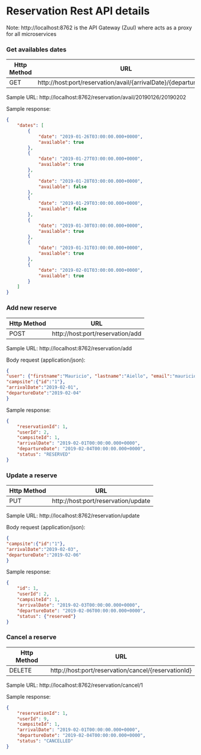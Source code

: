 
# Reservation Rest API details
Note: http://localhost:8762 is the API Gateway (Zuul) where acts as a proxy for all microservices

### Get availables dates

| Http Method | URL |
| ------ | ------ |
| GET | http://host:port/reservation/avail/{arrivalDate}/{departureDate} |

Sample URL: http://localhost:8762/reservation/avail/20190126/20190202

Sample response:
```Json
{
    "dates": [
        {
            "date": "2019-01-26T03:00:00.000+0000",
            "available": true
        },
        {
            "date": "2019-01-27T03:00:00.000+0000",
            "available": true
        },
        {
            "date": "2019-01-28T03:00:00.000+0000",
            "available": false
        },
        {
            "date": "2019-01-29T03:00:00.000+0000",
            "available": false
        },
        {
            "date": "2019-01-30T03:00:00.000+0000",
            "available": true
        },
        {
            "date": "2019-01-31T03:00:00.000+0000",
            "available": true
        },
        {
            "date": "2019-02-01T03:00:00.000+0000",
            "available": true
        }
    ]
}
```

### Add new reserve
| Http Method | URL |
| ------ | ------ |
| POST | http://host:port/reservation/add |

Sample URL: http://localhost:8762/reservation/add

Body request (application/json):
```Json
{
"user": {"firstname":"Mauricio", "lastname":"Aiello", "email":"mauricio.aiello@gmail.com"},
"campsite":{"id":"1"},
"arrivalDate":"2019-02-01",
"departureDate":"2019-02-04"
}
```
Sample response:
```Json
{
    "reservationId": 1,
    "userId": 2,
    "campsiteId": 1,
    "arrivalDate": "2019-02-01T00:00:00.000+0000",
    "departureDate": "2019-02-04T00:00:00.000+0000",
    "status": "RESERVED"
}
```

### Update a reserve
| Http Method | URL |
| ------ | ------ |
| PUT | http://host:port/reservation/update |

Sample URL: http://localhost:8762/reservation/update

Body request (application/json):
```Json
{
"campsite":{"id":"1"},
"arrivalDate":"2019-02-03",
"departureDate":"2019-02-06"
}
```
Sample response:
```Json
{
    "id": 1,
    "userId": 2,
    "campsiteId": 1,
    "arrivalDate": "2019-02-03T00:00:00.000+0000",
    "departureDate": "2019-02-06T00:00:00.000+0000",
    "status": {"reserved"}
}
```

### Cancel a reserve
| Http Method | URL |
| ------ | ------ |
| DELETE | http://host:port/reservation/cancel/{reservationId} |

Sample URL: http://localhost:8762/reservation/cancel/1

Sample response:
```Json
{
    "reservationId": 1,
    "userId": 9,
    "campsiteId": 1,
    "arrivalDate": "2019-02-01T00:00:00.000+0000",
    "departureDate": "2019-02-04T00:00:00.000+0000",
    "status": "CANCELLED"
}
```

